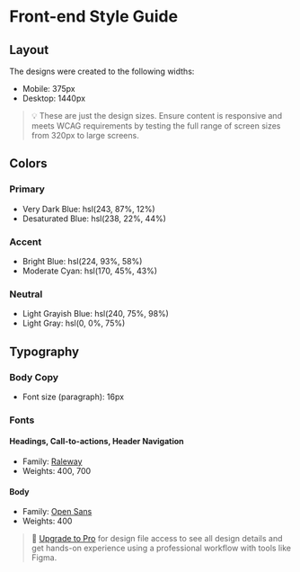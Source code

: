 # Front-end Style Guide

## Layout

The designs were created to the following widths:

- Mobile: 375px
- Desktop: 1440px

> 💡 These are just the design sizes. Ensure content is responsive and meets WCAG requirements by testing the full range of screen sizes from 320px to large screens.

## Colors

### Primary

- Very Dark Blue: hsl(243, 87%, 12%)
- Desaturated Blue: hsl(238, 22%, 44%)

### Accent

- Bright Blue: hsl(224, 93%, 58%)
- Moderate Cyan: hsl(170, 45%, 43%)

### Neutral

- Light Grayish Blue: hsl(240, 75%, 98%)
- Light Gray: hsl(0, 0%, 75%)

## Typography

### Body Copy

- Font size (paragraph): 16px

### Fonts

#### Headings, Call-to-actions, Header Navigation

- Family: [Raleway](https://fonts.google.com/specimen/Raleway)
- Weights: 400, 700

#### Body

- Family: [Open Sans](https://fonts.google.com/specimen/Open+Sans)
- Weights: 400

> 💎 [Upgrade to Pro](https://www.frontendmentor.io/pro?ref=style-guide) for design file access to see all design details and get hands-on experience using a professional workflow with tools like Figma. 
   